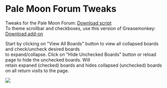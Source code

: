 # Pale Moon Forum Tweaks
Tweaks for the Pale Moon Forum: <a href="https://raw.githubusercontent.com/srazzano/Pale_Moon_Forum/master/Pale_Moon_Forum.user.js">Download script</a><br>To theme scrollbar and checkboxes, use this version of Greasemonkey: <a href="https://raw.githubusercontent.com/srazzano/Greasemonkey/master/greasemonkey-PM1.0.2.xpi">Download add-on</a>

Start by clicking on "View All Boards" button to view all collapsed boards and check/uncheck desired boards<br>to expand/collapse. Click on "Hide Unchecked Boards" button or reload page to hide the unchecked boards. Will<br>retain expaned (checked) boards and hides collapsed (unchecked) boards on all return visits to the page.

<img src="https://github.com/srazzano/Images/blob/master/forum2.png"/>
